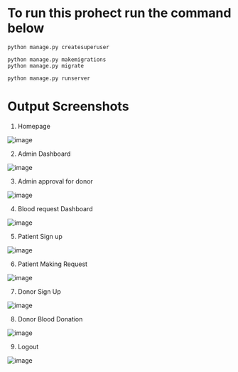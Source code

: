 # To run this prohect run the command below
<!-- Create admin  -->
```
python manage.py createsuperuser

```
```
python manage.py makemigrations
python manage.py migrate
```

```
python manage.py runserver
```


# Output Screenshots

1. Homepage

![image](https://user-images.githubusercontent.com/65600727/123572246-80038c00-d7e9-11eb-9b9e-65cd8da7ae70.png)

2. Admin Dashboard

![image](https://user-images.githubusercontent.com/65600727/123571797-9fe68000-d7e8-11eb-8f1c-48a88462f499.png)


3. Admin approval for donor

![image](https://user-images.githubusercontent.com/65600727/123571834-b8ef3100-d7e8-11eb-87bf-182125569d0c.png)

4. Blood request Dashboard

![image](https://user-images.githubusercontent.com/65600727/123571884-cc020100-d7e8-11eb-84b4-79c60686c0d1.png)

5. Patient Sign up

![image](https://user-images.githubusercontent.com/65600727/123571987-fd7acc80-d7e8-11eb-87b2-51e63b6100e2.png)

6. Patient Making Request

![image](https://user-images.githubusercontent.com/65600727/123572031-0ff50600-d7e9-11eb-90a8-5aea1549b3ac.png)


7. Donor Sign Up

![image](https://user-images.githubusercontent.com/65600727/123572085-28fdb700-d7e9-11eb-839f-8667783b5f87.png)


8. Donor Blood Donation 

![image](https://user-images.githubusercontent.com/65600727/123572137-4af73980-d7e9-11eb-8065-8f0f9d9fa221.png)

9. Logout 

![image](https://user-images.githubusercontent.com/65600727/123572182-5cd8dc80-d7e9-11eb-8944-383c94bc0b82.png)












